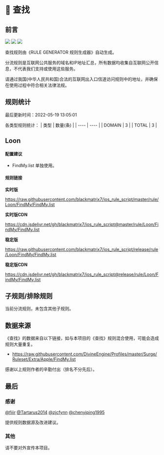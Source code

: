 # 🧸 查找

## 前言

![](https://shields.io/badge/-移除重复规则-ff69b4) ![](https://shields.io/badge/-DOMAIN与DOMAIN--SUFFIX合并-green) ![](https://shields.io/badge/-IP--CIDR(6)合并-blueviolet) 

查找规则由《RULE GENERATOR 规则生成器》自动生成。

分流规则是互联网公共服务的域名和IP地址汇总，所有数据均收集自互联网公开信息，不代表我们支持或使用这些服务。

请通过我国(中华人民共和国)合法的互联网出入口信道访问规则中的地址，并确保在使用过程中符合相关法律法规。

## 规则统计

最后更新时间：2022-05-19 13:05:01

各类型规则统计：
| 类型 | 数量(条)  | 
| ---- | ----  |
| DOMAIN | 3  | 
| TOTAL | 3  | 


## Loon 

#### 配置建议
- FindMy.list 单独使用。

#### 规则链接
**实时版**

https://raw.githubusercontent.com/blackmatrix7/ios_rule_script/master/rule/Loon/FindMy/FindMy.list

**实时版CDN**

https://cdn.jsdelivr.net/gh/blackmatrix7/ios_rule_script@master/rule/Loon/FindMy/FindMy.list

**稳定版**

https://raw.githubusercontent.com/blackmatrix7/ios_rule_script/release/rule/Loon/FindMy/FindMy.list

**稳定版CDN**

https://cdn.jsdelivr.net/gh/blackmatrix7/ios_rule_script@release/rule/Loon/FindMy/FindMy.list

## 子规则/排除规则


当前分流规则，未包含其他子规则。

## 数据来源

《查找》的数据来自以下链接，如与本项目的《查找》规则混合使用，可能会造成规则大量重复。

- https://raw.githubusercontent.com/DivineEngine/Profiles/master/Surge/Ruleset/Extra/Apple/FindMy.list


感谢以上规则作者的辛勤付出（排名不分先后）。

## 最后

### 感谢

[@fiiir](https://github.com/fiiir) [@Tartarus2014](https://github.com/Tartarus2014) [@zjcfynn](https://github.com/zjcfynn) [@chenyiping1995](https://github.com/chenyiping1995) 

提供规则数据源及改进建议。

### 其他

请不要对外宣传本项目。